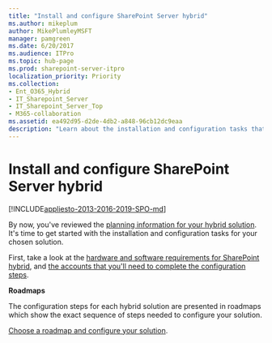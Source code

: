 ```yaml
---
title: "Install and configure SharePoint Server hybrid"
ms.author: mikeplum
author: MikePlumleyMSFT
manager: pamgreen
ms.date: 6/20/2017
ms.audience: ITPro
ms.topic: hub-page
ms.prod: sharepoint-server-itpro
localization_priority: Priority
ms.collection:
- Ent_O365_Hybrid
- IT_Sharepoint_Server
- IT_Sharepoint_Server_Top
- M365-collaboration
ms.assetid: ea492d95-d2de-4db2-a848-96cb12dc9eaa
description: "Learn about the installation and configuration tasks that are required to set up your chosen SharePoint hybrid solution."
---
```


# Install and configure SharePoint Server hybrid

[!INCLUDE[appliesto-2013-2016-2019-SPO-md](../includes/appliesto-2013-2016-2019-SPO-md.md)] 
  
By now, you've reviewed the [planning information for your hybrid solution](plan-sharepoint-server-hybrid.md). It's time to get started with the installation and configuration tasks for your chosen solution.
  
First, take a look at the [hardware and software requirements for SharePoint hybrid](hardware-and-software-requirements-for-sharepoint-hybrid.md), and [the accounts that you'll need to complete the configuration steps](accounts-needed-for-hybrid-configuration-and-testing.md).
  
 **Roadmaps**
  
The configuration steps for each hybrid solution are presented in roadmaps which show the exact sequence of steps needed to configure your solution.
  
[Choose a roadmap and configure your solution](configuration-roadmaps.md).
  

